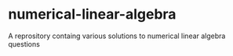 # numerical-linear-algebra
A reprository containg various solutions to numerical linear algebra questions
